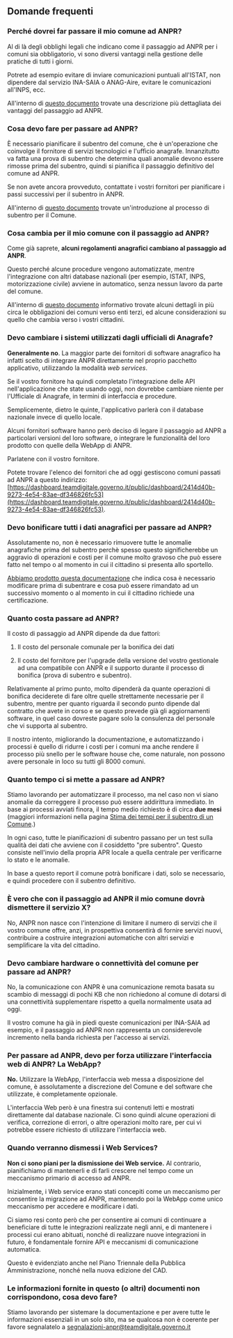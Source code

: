 ## Domande frequenti

### Perché dovrei far passare il mio comune ad ANPR?

Al di là degli obblighi legali che indicano come il passaggio ad ANPR per i
comuni sia obbligatorio, vi sono diversi vantaggi nella gestione delle pratiche
di tutti i giorni.

Potrete ad esempio evitare di inviare comunicazioni puntuali all'ISTAT, non
dipendere dal servizio INA-SAIA o ANAG-Aire, evitare le comunicazioni all'INPS,
ecc.

All'interno di [questo documento](../comuni/index.html) trovate una descrizione
più dettagliata dei vantaggi del passaggio ad ANPR.

### Cosa devo fare per passare ad ANPR?

È necessario pianificare il subentro del  comune, che è un'operazione che
coinvolge il fornitore di servizi tecnologici e l'ufficio anagrafe.
Innanzitutto va fatta una prova di subentro che determina quali anomalie devono
essere rimosse prima del subentro, quindi si pianifica il passaggio definitivo
del comune ad ANPR.

Se non avete ancora provveduto, contattate i vostri fornitori per pianificare i
passi successivi per il subentro in ANPR.

All'interno di [questo documento](../subentro/introduzione.html) trovate
un'introduzione al processo di subentro per il Comune.

### Cosa cambia per il mio comune con il passaggio ad ANPR?

Come già saprete, **alcuni regolamenti anagrafici cambiano al passaggio ad
ANPR**.

Questo perché alcune procedure vengono automatizzate, mentre l'integrazione con
altri database nazionali (per esempio, ISTAT, INPS, motorizzazione civile)
avviene in automatico, senza nessun lavoro da parte del comune.

All'interno di [questo documento](../comuni/index.html) informativo trovate
alcuni dettagli in più circa le obbligazioni dei comuni verso enti terzi, ed
alcune considerazioni su quello che cambia verso i vostri cittadini.

### Devo cambiare i sistemi utilizzati dagli ufficiali di Anagrafe?

**Generalmente no**. La maggior parte dei fornitori di software anagrafico ha
infatti scelto di integrare ANPR direttamente nel proprio pacchetto
applicativo, utilizzando la modalità *web services*.

Se il vostro fornitore ha quindi completato l'integrazione delle API
nell'applicazione che state usando oggi, non dovrebbe cambiare niente per
l'Ufficiale di Anagrafe, in termini di interfaccia e procedure.

Semplicemente, dietro le quinte, l'applicativo parlerà con il database
nazionale invece di quello locale.

Alcuni fornitori software hanno però deciso di legare il passaggio ad ANPR a
particolari versioni del loro software, o integrare le funzionalità del loro
prodotto con quelle della WebApp di ANPR.

Parlatene con il vostro fornitore.

Potete trovare l'elenco dei fornitori che ad oggi gestiscono
comuni passati ad ANPR a questo indirizzo: [https://dashboard.teamdigitale.governo.it/public/dashboard/2414d40b-9273-4e54-83ae-df346826fc53](https://dashboard.teamdigitale.governo.it/public/dashboard/2414d40b-9273-4e54-83ae-df346826fc53).

### Devo bonificare tutti i dati anagrafici per passare ad ANPR?

Assolutamente no, non è necessario rimuovere tutte le anomalie anagrafiche
prima del subentro perchè spesso questo significherebbe un aggravio di
operazioni e costi per il comune molto gravoso che può essere fatto nel tempo o
al momento in cui il cittadino si presenta allo sportello.

[Abbiamo prodotto questa documentazione](../subentro/index.html) che indica
cosa è necessario modificare prima di subentrare e cosa può essere rimandato ad
un successivo momento o al momento in cui il cittadino richiede una
certificazione.

### Quanto costa passare ad ANPR?

Il costo di passaggio ad ANPR dipende da due fattori:

1. Il costo del personale comunale per la bonifica dei dati

2. Il costo del fornitore per l'upgrade della versione del vostro gestionale ad
   una compatibile con ANPR e il supporto durante il processo di bonifica
   (prova di subentro e subentro).

Relativamente al primo punto, molto dipenderà da quante operazioni di bonifica
deciderete di fare oltre quelle strettamente necessarie per il subentro, mentre
per quanto riguarda il secondo punto dipende dal contratto che avete in corso e
se questo prevede già gli aggiornamenti software, in quel caso dovreste pagare
solo la consulenza del personale che vi supporta al subentro.

Il nostro intento, migliorando la documentazione, e automatizzando i processi
è quello di ridurre i costi per i comuni ma anche rendere il processo più
snello per le software house che, come naturale, non possono avere personale in
loco su tutti gli 8000 comuni.

### Quanto tempo ci si mette a passare ad ANPR?

Stiamo lavorando per automatizzare il processo, ma nel caso non vi siano
anomalie da correggere il processo può essere addirittura immediato. In base ai
processi avviati finora, il tempo medio richiesto è di circa **due mesi**
(maggiori informazioni nella pagina [Stima dei tempi per il subentro di un
Comune](../attivita-subentro/index.html).)

In ogni caso, tutte le pianificazioni di subentro passano per un test sulla qualità
dei dati che avviene con il cosiddetto "pre subentro". Questo consiste
nell'invio della propria APR locale a quella centrale per verificarne lo stato e
le anomalie.

In base a questo report il comune potrà bonificare i dati, solo se necessario,
e quindi procedere con il subentro definitivo.

### È vero che con il passaggio ad ANPR il mio comune dovrà dismettere il servizio X?

No, ANPR non nasce con l'intenzione di limitare il numero di servizi che il
vostro comune offre, anzi, in prospettiva consentirà di fornire servizi nuovi,
contribuire a costruire integrazioni automatiche con altri servizi e
semplificare la vita del cittadino.

### Devo cambiare hardware o connettività del comune per passare ad ANPR?

No, la comunicazione con ANPR è una comunicazione remota basata su scambio di
messaggi di pochi KB che non richiedono al comune di dotarsi di una
connettività supplementare rispetto a quella normalmente usata ad oggi.

Il vostro comune ha già in piedi queste comunicazioni per INA-SAIA ad esempio,
e il passaggio ad ANPR non rappresenta un considerevole incremento nella banda
richiesta per l'accesso ai servizi.

### Per passare ad ANPR, devo per forza utilizzare l'interfaccia web di ANPR? La WebApp?

**No.** Utilizzare la WebApp, l'interfaccia web messa a disposizione del
comune, è assolutamente a discrezione del Comune e del software che utilizzate,
è completamente opzionale.

L'interfaccia Web però è una finestra sui contenuti letti e mostrati
direttamente dal database nazionale. Ci sono quindi alcune operazioni di
verifica, correzione di errori, o altre operazioni molto rare, per cui vi potrebbe essere
richiesto di utilizzare l'interfaccia web.

### Quando verranno dismessi i Web Services?

**Non ci sono piani per la dismissione dei Web service.** Al contrario,
pianifichiamo di mantenerli e di farli crescere nel tempo come un meccanismo
primario di accesso ad ANPR.

Inizialmente, i Web service erano stati concepiti come un meccanismo per
consentire la migrazione ad ANPR, mantenendo poi la WebApp come unico
meccanismo per accedere e modificare i dati.

Ci siamo resi conto però che per consentire ai comuni di continuare a
beneficiare di tutte le integrazioni realizzate negli anni, e di mantenere i
processi cui erano abituati, nonché di realizzare nuove integrazioni in futuro,
è fondamentale fornire API e meccanismi di comunicazione automatica.

Questo è evidenziato anche nel Piano Triennale della Pubblica Amministrazione,
nonché nella nuova edizione del CAD.

### Le informazioni fornite in questo (o altri) documenti non corrispondono, cosa devo fare?

Stiamo lavorando per sistemare la documentazione e per avere tutte le informazioni
essenziali in un solo sito, ma se qualcosa non è coerente per favore
segnalatelo a
[segnalazioni-anpr@teamdigitale.governo.it](mailto:segnalazioni-anpr@teamdigitale.governo.it)

